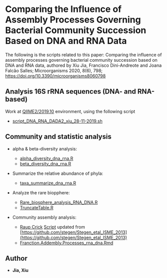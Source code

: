 
# Comparing the Influence of Assembly Processes Governing Bacterial Community Succession Based on DNA and RNA Data 
The following is the scripts related to this paper: Comparing the influence of assembly processes governing bacterial community succession based on DNA and RNA data, authored by Xiu Jia, Francisco Dini-Andreote and Joana Falcão Salles; Microorganisms 2020, 8(6), 798; https://doi.org/10.3390/microorganisms8060798

## Analysis 16S rRNA sequences (DNA- and RNA-based) 
Work at [QIIME2/2019.10](https://docs.qiime2.org/2019.10/) environment, using the following script
* [script_DNA_RNA_DADA2_xiu_28-11-2019.sh](https://github.com/Jia-Xiu/Jia_et_al_2020/blob/master/script_DNA_RNA_DADA2_xiu_28-11-2019.sh)
	 
## Community and statistic analysis 

* alpha & beta-diversity analysis:
	* [alpha_diversity_dna_rna.R](https://github.com/Jia-Xiu/Jia_et_al_Microorganisms_2020/blob/master/alpha_diversity_dna_rna.R)
	* [beta_diversity_dna_rna.R](https://github.com/Jia-Xiu/Jia_et_al_Microorganisms_2020/blob/master/beta_diversity_dna_rna.R)

* Summarize the relative abundance of phyla:
	* [taxa_summarize_dna_rna.R](https://github.com/Jia-Xiu/Jia_et_al_Microorganisms_2020/blob/master/taxa_summarize_dna_rna.R)

* Analyze the rare biopphere:
	* [Rare_biosphere_analysis_RNA_DNA.R](https://github.com/Jia-Xiu/Jia_et_al_Microorganisms_2020/blob/master/Rare_biosphere_analysis_RNA_DNA.R)
	* [TruncateTable.R](https://github.com/Jia-Xiu/rare_biosphere_assembly/blob/master/TruncateTable.R)

* Community assembly analysis:
	* [Raup Crick](https://github.com/Jia-Xiu/Jia_et_al_Microorganisms_2020/blob/master/raup_crick_abundance.R) [Script](https://github.com/Jia-Xiu/Jia_et_al_Microorganisms_2020/blob/master/rc_DNA.R) updated from [https://github.com/stegen/Stegen_etal_ISME_2013](https://github.com/stegen/Stegen_etal_ISME_2013)
	* [Franction.Addembly.Processes_rna_dna.Rmd](https://github.com/Jia-Xiu/Jia_et_al_Microorganisms_2020/blob/master/Franction.Addembly.Processes_rna_dna.Rmd)

## Author
* **Jia, Xiu** 
